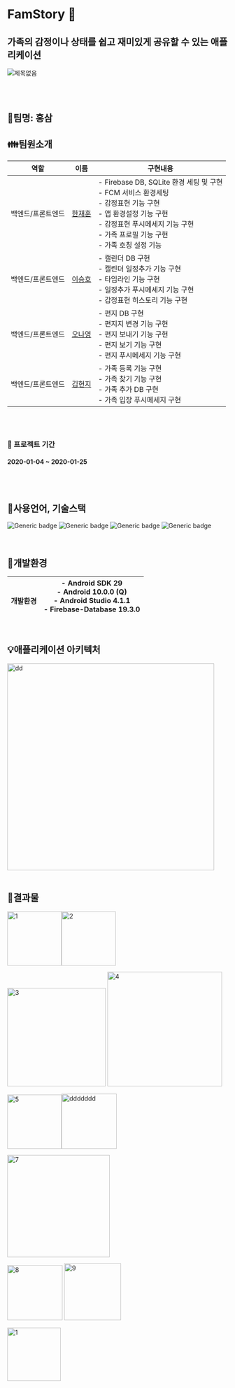 # FamStory :house_with_garden:   

## 가족의 감정이나 상태를 쉽고 재미있게 공유할 수 있는 애플리케이션   

![제목없음](https://user-images.githubusercontent.com/56735744/105649870-2410a080-5ef5-11eb-9ad5-cb98e45c656d.png)

<br>
<br>



## :green_heart:팀명: 홍삼 
## :family:팀원소개


<table class="tg">
<thead>
  <tr>
    <th class="tg-c3ow">역할</th>
    <th class="tg-c3ow">이름</th>
    <th class="tg-c3ow">구현내용</th>
  </tr>
</thead>
<tbody>
  <tr>
    <td class="tg-0pky">백엔드/프론트엔드</td>
    <td class="tg-0pky"><a href = "https://github.com/nnsyu" target = "blank" >한재훈</td>
    <td class="tg-0pky">- Firebase DB, SQLite 환경 세팅 및 구현<br>- FCM 서비스 환경세팅 <br>- 감정표현 기능 구현<br>- 앱 환경설정 기능 구현<br>- 감정표현 푸시메세지 기능 구현<br>- 가족 프로필 기능 구현<br>- 가족 호칭 설정 기능 <br></td>
  </tr>
  <tr>
    <td class="tg-0pky">백엔드/프론트엔드</td>
    <td class="tg-0pky"><a href = "https://github.com/devaspirant0510" target = "blank" >이승호</td>
    <td class="tg-0pky">- 캘린더 DB 구현 <br>- 캘린더 일정추가 기능 구현<br>- 타임라인 기능 구현<br>- 일정추가 푸시메세지 기능 구현<br>- 감정표현 히스토리 기능 구현<br></td>
  </tr>
  <tr>
    <td class="tg-0pky">백엔드/프론트엔드</td>
    <td class="tg-0pky"><a href = "https://github.com/NanaYoungg" target = "blank" >오나영</td>
    <td class="tg-0pky">- 편지 DB 구현<br>- 편지지 변경 기능 구현<br>- 편지 보내기 기능 구현<br>- 편지 보기 기능 구현 <br>- 편지 푸시메세지 기능 구현</td>
  </tr>
  <tr>
    <td class="tg-0pky">백엔드/프론트엔드</td>
    <td class="tg-0pky"><a href = "https://github.com/kimhyeonji3" target = "blank" >김현지</td>
    <td class="tg-0pky">- 가족 등록 기능 구현<br>- 가족 찾기 기능 구현<br>- 가족 추가 DB 구현<br>- 가족 입장 푸시메세지 구현</td>
  </tr>
</tbody>
</table>
<br>
<br>

### :date: 프로젝트 기간 
#### 2020-01-04 ~ 2020-01-25 
<br>
<br>

## :book:사용언어, 기술스택
![Generic badge](https://img.shields.io/badge/platform-Mobile-green.svg) ![Generic badge](https://img.shields.io/badge/OS-Android-brightgreen.svg)
![Generic badge](https://img.shields.io/badge/database-SQLite,firebaseDB,SharedPreferences-yellow.svg)
![Generic badge](https://img.shields.io/badge/language-Java,Sql-important.svg) 

<br>

## :hammer:개발환경   

<table class="tg">
<thead>
  <tr>
    <th class="tg-0pky"><br>개발환경</th>
    <th class="tg-0pky">- Android SDK 29<br>- Android 10.0.0 (Q)<br>- Android Studio 4.1.1<br>- Firebase-Database 19.3.0<br></th>
  </tr>
</thead>
</table>

<br>

## :bulb:애플리케이션 아키텍처
<img width="473" alt="dd" src="https://user-images.githubusercontent.com/56735744/105675053-d3686a00-5f2b-11eb-80ff-998dcb10b041.png">


<br>
<br>

## :triangular_flag_on_post:결과물

<img width="124" alt="1" src="https://user-images.githubusercontent.com/56735744/105656200-0814fb00-5f05-11eb-8b16-a7faeaca1a4f.png"><img width="124" alt="2" src="https://user-images.githubusercontent.com/56735744/105656201-08ad9180-5f05-11eb-901b-455f11132065.png">   


<img width="225" alt="3" src="https://user-images.githubusercontent.com/56735744/105656203-09462800-5f05-11eb-9bcd-a5ae016614b8.png">

<img width="262" alt="4" src="https://user-images.githubusercontent.com/56735744/105656189-051a0a80-5f05-11eb-967f-dfb65193057c.png"> 



<img width="124" alt="5" src="https://user-images.githubusercontent.com/56735744/105656192-06e3ce00-5f05-11eb-9a5e-12c36ee47e32.png"><img width="126" alt="ddddddd" src="https://user-images.githubusercontent.com/56735744/105656699-2f1ffc80-5f06-11eb-90a6-424dfbed407f.png">



<img width="234" alt="7" src="https://user-images.githubusercontent.com/56735744/105656195-077c6480-5f05-11eb-9a1b-1d2b3b92fc9d.png">

<img width="126" alt="8" src="https://user-images.githubusercontent.com/56735744/105656197-077c6480-5f05-11eb-88d2-105897fc6815.png"> <img width="130" alt="9" src="https://user-images.githubusercontent.com/56735744/105656199-0814fb00-5f05-11eb-8fe0-bcb046080347.png">  

<img width="122" alt="1" src="https://user-images.githubusercontent.com/56735744/105737034-cde54100-5f78-11eb-8750-038f5e5e3680.png">




